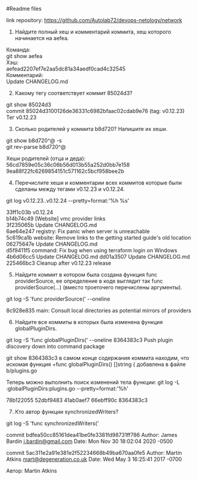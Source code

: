 #Readme files

link repository:
https://github.com/Autolab72/devops-netology/network

1. Найдите полный хеш и комментарий коммита, хеш которого начинается на aefea.

Команда:  
  git show aefea  
Хэш:  
  aefead2207ef7e2aa5dc81a34aedf0cad4c32545  
Комментарий:  
  Update CHANGELOG.md  

2. Какому тегу соответствует коммит 85024d3?

git show 85024d3  
commit 85024d3100126de36331c6982bfaac02cdab9e76 (tag: v0.12.23)  
Тег v0.12.23  

3. Сколько родителей у коммита b8d720? Напишите их хеши.

git show b8d720^@ -s  
git rev-parse b8d720^@   

Хеши родителей (отца и деда):  
56cd7859e05c36c06b56d013b55a252d0bb7e158  
9ea88f22fc6269854151c571162c5bcf958bee2b  

4. Перечислите хеши и комментарии всех коммитов которые были сделаны между тегами v0.12.23 и v0.12.24.

git log v0.12.23..v0.12.24 --pretty=format:'%h %s'  

33ff1c03b v0.12.24  
b14b74c49 [Website] vmc provider links  
3f235065b Update CHANGELOG.md  
6ae64e247 registry: Fix panic when server is unreachable  
5c619ca1b website: Remove links to the getting started guide's old location  
06275647e Update CHANGELOG.md  
d5f9411f5 command: Fix bug when using terraform login on Windows  
4b6d06cc5 Update CHANGELOG.md
dd01a3507 Update CHANGELOG.md
225466bc3 Cleanup after v0.12.23 release

5. Найдите коммит в котором была создана функция func providerSource, ее определение в коде выглядит так func providerSource(...) (вместо троеточего перечислены аргументы).

git log -S 'func providerSource(' --oneline

8c928e835 main: Consult local directories as potential mirrors of providers


6. Найдите все коммиты в которых была изменена функция globalPluginDirs.

git log -S 'func globalPluginDirs(' --oneline
8364383c3 Push plugin discovery down into command package

git show 8364383c3
в самом конце содержания коммита находим, что искомая функция
+func globalPluginDirs() []string {
добавлена в файле b/plugins.go

Теперь можно выполнить поиск изменений тела функции:
git log -L :globalPluginDirs:plugins.go --pretty=format:'%h'

78b122055
52dbf9483
41ab0aef7
66ebff90c
8364383c3

7. Кто автор функции synchronizedWriters?

git log -S 'func synchronizedWriters('

commit bdfea50cc85161dea41be0fe3381fd98731ff786
Author: James Bardin <j.bardin@gmail.com>
Date:   Mon Nov 30 18:02:04 2020 -0500

commit 5ac311e2a91e381e2f52234668b49ba670aa0fe5
Author: Martin Atkins <mart@degeneration.co.uk>
Date:   Wed May 3 16:25:41 2017 -0700

Автор: Martin Atkins
